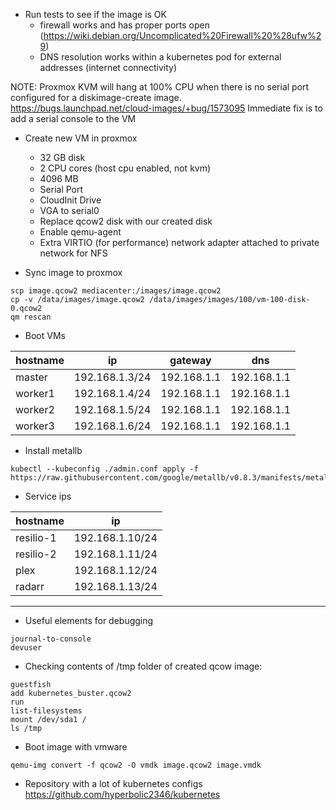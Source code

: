 - Run tests to see if the image is OK
  - firewall works and has proper ports open (https://wiki.debian.org/Uncomplicated%20Firewall%20%28ufw%29)
  - DNS resolution works within a kubernetes pod for external addresses (internet connectivity)

NOTE: Proxmox KVM will hang at 100% CPU when there is no serial port configured for a diskimage-create image.
https://bugs.launchpad.net/cloud-images/+bug/1573095
Immediate fix is to add a serial console to the VM
- Create new VM in proxmox
  - 32 GB disk
  - 2 CPU cores (host cpu enabled, not kvm)
  - 4096 MB
  - Serial Port
  - CloudInit Drive
  - VGA to serial0
  - Replace qcow2 disk with our created disk
  - Enable qemu-agent
  - Extra VIRTIO (for performance) network adapter attached to private network for NFS

- Sync image to proxmox
```
scp image.qcow2 mediacenter:/images/image.qcow2
cp -v /data/images/image.qcow2 /data/images/images/100/vm-100-disk-0.qcow2
qm rescan
```

- Boot VMs

|hostname|ip            |gateway    |dns         |
|--------|--------------|-----------|------------|
|master  |192.168.1.3/24|192.168.1.1|192.168.1.1 |
|worker1 |192.168.1.4/24|192.168.1.1|192.168.1.1 |
|worker2 |192.168.1.5/24|192.168.1.1|192.168.1.1 |
|worker3 |192.168.1.6/24|192.168.1.1|192.168.1.1 |

- Install metallb

```
kubectl --kubeconfig ./admin.conf apply -f https://raw.githubusercontent.com/google/metallb/v0.8.3/manifests/metallb.yaml
```

- Service ips

|hostname |ip             |
|---------|---------------|
|resilio-1|192.168.1.10/24|
|resilio-2|192.168.1.11/24|
|plex     |192.168.1.12/24|
|radarr   |192.168.1.13/24|

---

- Useful elements for debugging
```
journal-to-console
devuser
```

- Checking contents of /tmp folder of created qcow image:
```
guestfish
add kubernetes_buster.qcow2
run
list-filesystems
mount /dev/sda1 /
ls /tmp
```

- Boot image with vmware
```
qemu-img convert -f qcow2 -O vmdk image.qcow2 image.vmdk
```

- Repository with a lot of kubernetes configs
https://github.com/hyperbolic2346/kubernetes
